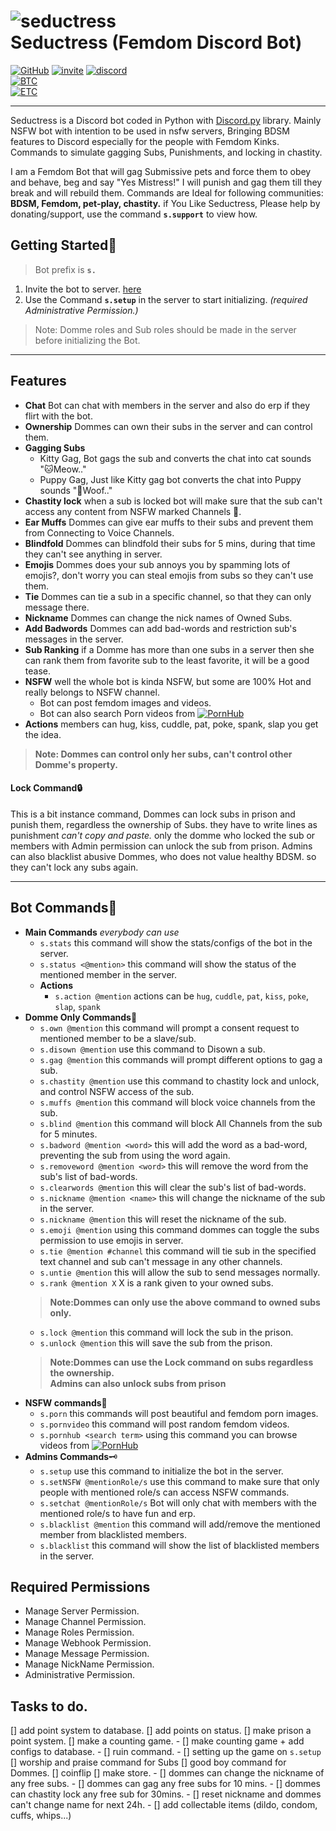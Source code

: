 # ![seductress](seductress_icon.jpg)<br>Seductress (Femdom Discord Bot) 

[![GitHub](https://img.shields.io/static/v1?label=Github&logo=github&message=%20&color=ffffff&style=plastic)](https://github.com/Seductress-5834/Indroduction "GitHub Page")
[![invite](https://img.shields.io/static/v1?label=Bot%20invite&logo=robot&message=here&color=green&style=plastic)](https://bit.ly/3uZ0PNG "Bot Invite link")
[![discord](https://img.shields.io/discord/895203728230064150?color=F2A2C0&label=Seductress%20Support%20Server&logo=discord&logoColor=F2A2C0&style=plastic)](https://discord.gg/9gGJamu2Mk "Join Server")
<br>[![BTC](https://img.shields.io/static/v1?label=BTC&logo=bitcoin&message=39beULEyEDSEoa7VqaqaPinty4MGcujBfM&color=yellow&style=plastic)](BTC.svg "BTC QR Code")
<br>[![ETC](https://img.shields.io/static/v1?label=ETC&logo=ethereum&message=0x97B5dD5D5a0dC15A5798Cb7444CdC2F2884763AA&color=blue&style=plastic)](ETC.svg "ETC QR Code")
___

Seductress is a Discord bot coded in Python with [Discord.py](https://discordpy.readthedocs.io/en/master/api.html "Docs") library.
Mainly NSFW bot with intention to be used in nsfw servers, Bringing BDSM features to Discord especially for the people with Femdom Kinks. Commands to simulate gagging Subs, Punishments, and locking in chastity.

I am a Femdom Bot that will gag Submissive pets and force them to obey and behave, beg and say "Yes Mistress!"
I will punish and gag them till they break and will rebuild them. Commands are Ideal for following communities: **BDSM, Femdom, pet-play, chastity.**
if You Like Seductress, Please help by donating/support, use the command **`s.support`** to view how.

## Getting Started🚀
> Bot prefix is **`s.`**

 1. Invite the bot to server. [here](https://bit.ly/3uZ0PNG "Bot Invite link")<br>
 1. Use the Command **`s.setup`** in the server to start initializing. *(required Administrative Permission.)*
 > Note: Domme roles and Sub roles should be made in the server before initializing the Bot.
___

## Features
- **Chat** Bot can chat with members in the server and also do erp if they flirt with the bot.
- **Ownership** Dommes can own their subs in the server and can control them.
- **Gagging Subs**
	- Kitty Gag, Bot gags the sub and converts the chat into cat sounds "🐱Meow.."
	- Puppy Gag, Just like Kitty gag bot converts the chat into Puppy sounds "🐶Woof.."
- **Chastity lock** when a sub is locked bot will make sure that the sub can't access any content from NSFW marked Channels 🔐.
- **Ear Muffs** Dommes can give ear muffs to their subs and prevent them from Connecting to Voice Channels.
- **Blindfold** Dommes can blindfold their subs for 5 mins, during that time they can't see anything in server.
- **Emojis** Dommes does your sub annoys you by spamming lots of emojis?, don't worry you can steal emojis from subs so they can't use them.
- **Tie** Dommes can tie a sub in a specific channel, so that they can only message there.
- **Nickname** Dommes can change the nick names of Owned Subs.
- **Add Badwords** Dommes can add bad-words and restriction sub's messages in the server.
- **Sub Ranking** if a Domme has more than one subs in a server then she can rank them from favorite sub to the least favorite, it will be a good tease.
- **NSFW** well the whole bot is kinda NSFW, but some are 100% Hot and really belongs to NSFW channel.
	- Bot can post femdom images and videos.
	- Bot can also search Porn videos from [![PornHub](Pornhub-Logo.png)](https://www.pornhub.com/ "Really? Do I wanna explain what it is?")
- **Actions** members can hug, kiss, cuddle, pat, poke, spank, slap you get the idea.

> **Note: Dommes can control only her subs, can't control other Domme's property.**

#### Lock Command🔒
This is a bit instance command, Dommes can lock subs in prison and punish them, regardless the ownership of Subs. they have to write lines as punishment *can't copy and paste.*
only the domme who locked the sub or members with Admin permission can unlock the sub from prison. Admins can also blacklist abusive Dommes, who does not value healthy BDSM. so they can't lock any subs again.
___
## Bot Commands🤖
- **Main Commands** *everybody can use*
	- `s.stats` this command will show the stats/configs of the bot in the server.
	- `s.status <@mention>` this command will show the status of the mentioned member in the server.
	- **Actions**
		- `s.action @mention` actions can be `hug`, `cuddle`, `pat`, `kiss`, `poke`, `slap`, `spank`
- **Domme Only Commands**👠
	- `s.own @mention` this command will prompt a consent request to mentioned member to be a slave/sub.
	- `s.disown @mention` use this command to Disown a sub.
	- `s.gag @mention` this commands will prompt different options to gag a sub.
	- `s.chastity @mention` use this command to chastity lock and unlock, and control NSFW access of the sub.
	- `s.muffs @mention` this command will block voice channels from the sub.
	- `s.blind @mention` this command will block All Channels from the sub for 5 minutes.
	- `s.badword @mention <word>` this will add the word as a bad-word, preventing the sub from using the word again.
	- `s.removeword @mention <word>` this will remove the word from the sub's list of bad-words.
	- `s.clearwords @mention` this will clear the sub's list of bad-words.
	- `s.nickname @mention <name>` this will change the nickname of the sub in the server.
	- `s.nickname @mention` this will reset the nickname of the sub.
	- `s.emoji @mention` using this command dommes can toggle the subs permission to use emojis in server.
	- `s.tie @mention #channel` this command will tie sub in the specified text channel and sub can't message in any other channels.
	- `s.untie @mention` this will allow the sub to send messages normally.
	- `s.rank @mention X` X is a rank given to your owned subs.
	> **Note:Dommes can only use the above command to owned subs only.**
	- `s.lock @mention` this command will lock the sub in the prison.
	- `s.unlock @mention` this will save the sub from the prison.
	> **Note:Dommes can use the Lock command on subs regardless the ownership.**<br>
	> **Admins can also unlock subs from prison**
- **NSFW commands**🔞
	- `s.porn` this commands will post beautiful and femdom porn images.
	- `s.pornvideo` this command will post random femdom videos.
	- `s.pornhub <search term>` using this command you can browse videos from [![PornHub](Pornhub-Logo.png)](https://www.pornhub.com/ "Really? Do I wanna explain what it is?")
- **Admins Commands**🗝️
	- `s.setup` use this command to initialize the bot in the server.
	- `s.setNSFW @mentionRole/s` use this command to make sure that only people with mentioned role/s can access NSFW commands.
	- `s.setchat @mentionRole/s` Bot will only chat with members with the mentioned role/s to have fun and erp.
	- `s.blacklist @mention` this command will add/remove the mentioned member from blacklisted members.
	- `s.blacklist` this command will show the list of blacklisted members in the server.



## Required Permissions
- Manage Server Permission.
- Manage Channel Permission.
- Manage Roles Permission.
- Manage Webhook Permission.
- Manage Message Permission.
- Manage NickName Permission.
- Administrative Permission.

## Tasks to do.

[] add point system to database.
[] add points on status.
[] make prison a point system.
[] make a counting game.
	- [] make counting game + add configs to database.
	- [] ruin command.
	- [] setting up the game on `s.setup`
[] worship and praise command for Subs
[] good boy command for Dommes.
[] coinflip
[] make store.
	- [] dommes can change the nickname of any free subs.
	- [] dommes can gag any free subs for 10 mins.
	- [] dommes can chastity lock any free sub for 30mins.
	- [] reset nickname and dommes can't change name for next 24h.
	- [] add collectable items (dildo, condom, cuffs, whips...)